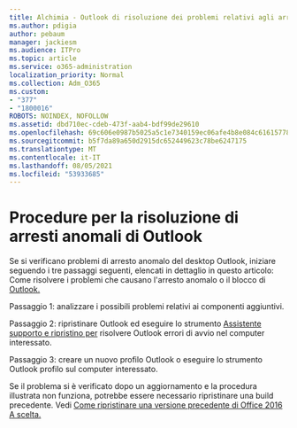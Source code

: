 ```yaml
---
title: Alchimia - Outlook di risoluzione dei problemi relativi agli arresti anomalo del sistema
ms.author: pdigia
author: pebaum
manager: jackiesm
ms.audience: ITPro
ms.topic: article
ms.service: o365-administration
localization_priority: Normal
ms.collection: Adm_O365
ms.custom:
- "377"
- "1800016"
ROBOTS: NOINDEX, NOFOLLOW
ms.assetid: dbd710ec-cdeb-473f-aab4-bdf99de29610
ms.openlocfilehash: 69c606e0987b5025a5c1e7340159ec06afe4b8e084c61615778a90114f9b4ecb
ms.sourcegitcommit: b5f7da89a650d2915dc652449623c78be6247175
ms.translationtype: MT
ms.contentlocale: it-IT
ms.lasthandoff: 08/05/2021
ms.locfileid: "53933685"
---
```

# <a name="outlook-crash-troubleshooting-steps"></a>Procedure per la risoluzione di arresti anomali di Outlook

Se si verificano problemi di arresto anomalo del desktop Outlook, iniziare seguendo i tre passaggi seguenti, elencati in dettaglio in questo articolo: Come risolvere i problemi che causano l'arresto anomalo o il blocco di [Outlook.](https://docs.microsoft.com/exchange/troubleshoot/outlook-crashes/crash-issues)
  
Passaggio 1: analizzare i possibili problemi relativi ai componenti aggiuntivi.
  
Passaggio 2: ripristinare Outlook ed eseguire lo strumento [Assistente supporto e ripristino per](https://aka.ms/SaRA-OutlookWontStart) risolvere Outlook errori di avvio nel computer interessato.
  
Passaggio 3: creare un nuovo profilo Outlook [](https://aka.ms/SaRA-OutlookSetupProfile) o eseguire lo strumento Outlook profilo sul computer interessato.
  
Se il problema si è verificato dopo un aggiornamento e la procedura illustrata non funziona, potrebbe essere necessario ripristinare una build precedente. Vedi [Come ripristinare una versione precedente di Office 2016 A scelta.](https://support.microsoft.com/help/2770432)
  
